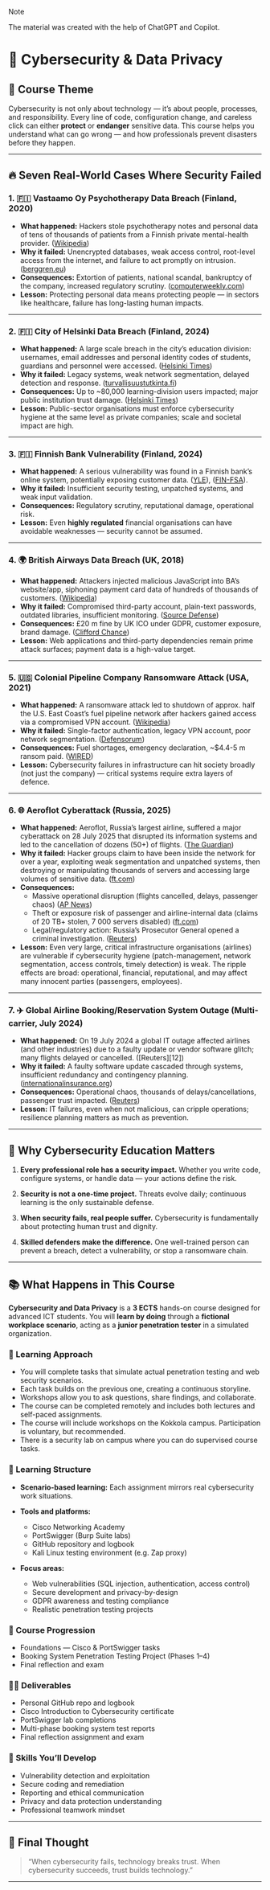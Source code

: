 > [!NOTE]
> The material was created with the help of ChatGPT and Copilot.

# 🚀 **Cybersecurity & Data Privacy**

## 🎯 Course Theme

Cybersecurity is not only about technology — it’s about people, processes, and responsibility. Every line of code, configuration change, and careless click can either **protect** or **endanger** sensitive data. This course helps you understand what can go wrong — and how professionals prevent disasters before they happen.

---

## 🔥 Seven Real-World Cases Where Security Failed

### 1. 🇫🇮 **Vastaamo Oy Psychotherapy Data Breach (Finland, 2020)**

* **What happened:** Hackers stole psychotherapy notes and personal data of tens of thousands of patients from a Finnish private mental-health provider. ([Wikipedia](https://en.wikipedia.org/wiki/Vastaamo_data_breach))
* **Why it failed:** Unencrypted databases, weak access control, root-level access from the internet, and failure to act promptly on intrusion. ([berggren.eu](https://www.berggren.eu/en/blog/blog/vastaamo-data-breach-finnish-data-protection-authority-issues-decision-and-imposes-substanial-fine))
* **Consequences:** Extortion of patients, national scandal, bankruptcy of the company, increased regulatory scrutiny. ([computerweekly.com](https://www.computerweekly.com/news/252493791/Finnish-government-tables-laws-to-protect-data-from-cyber-criminals))
* **Lesson:** Protecting personal data means protecting people — in sectors like healthcare, failure has long-lasting human impacts.

---

### 2. 🇫🇮 **City of Helsinki Data Breach (Finland, 2024)**

* **What happened:** A large scale breach in the city’s education division: usernames, email addresses and personal identity codes of students, guardians and personnel were accessed. ([Helsinki Times](https://www.helsinkitimes.fi/finland/finland-news/domestic/25213-up-to-120-000-affected-by-data-breach-at-city-of-helsinki.html))
* **Why it failed:** Legacy systems, weak network segmentation, delayed detection and response. ([turvallisuustutkinta.fi](https://www.turvallisuustutkinta.fi/material/sites/otkes/otkes/mvyzc49g6/P2024_Helsinki_Investigation_report.pdf))
* **Consequences:** Up to ~80,000 learning-division users impacted; major public institution trust damage. ([Helsinki Times](https://www.helsinkitimes.fi/finland/finland-news/domestic/25213-up-to-120-000-affected-by-data-breach-at-city-of-helsinki.html))
* **Lesson:** Public-sector organisations must enforce cybersecurity hygiene at the same level as private companies; scale and societal impact are high.

---

### 3. 🇫🇮 **Finnish Bank Vulnerability (Finland, 2024)**

* **What happened:** A serious vulnerability was found in a Finnish bank’s online system, potentially exposing customer data. ([YLE](https://yle.fi/a/74-20189809)), ([FIN-FSA](https://www.finanssivalvonta.fi/en/publications-and-press-releases/Press-release/2025/a-decision-appendix-has-been-added-combined-penalty-payment-of-eur-7670000-and-public-warning-for-s-bank-plc/)).
* **Why it failed:** Insufficient security testing, unpatched systems, and weak input validation.
* **Consequences:** Regulatory scrutiny, reputational damage, operational risk.
* **Lesson:** Even **highly regulated** financial organisations can have avoidable weaknesses — security cannot be assumed.

---

### 4. 🌍 **British Airways Data Breach (UK, 2018)**

* **What happened:** Attackers injected malicious JavaScript into BA’s website/app, siphoning payment card data of hundreds of thousands of customers. ([Wikipedia](https://en.wikipedia.org/wiki/British_Airways_data_breach))
* **Why it failed:** Compromised third-party account, plain-text passwords, outdated libraries, insufficient monitoring. ([Source Defense](https://sourcedefense.com/resources/blog/british-airways-a-case-study-in-gdpr-compliance-failure/))
* **Consequences:** £20 m fine by UK ICO under GDPR, customer exposure, brand damage. ([Clifford Chance](https://www.cliffordchance.com/insights/resources/blogs/talking-tech/en/articles/2020/10/ico-announces-significantly-reduced-gdpr-fine-for-british-airway.html))
* **Lesson:** Web applications and third-party dependencies remain prime attack surfaces; payment data is a high-value target.

---

### 5. 🇺🇸 **Colonial Pipeline Company Ransomware Attack (USA, 2021)**

* **What happened:** A ransomware attack led to shutdown of approx. half the U.S. East Coast’s fuel pipeline network after hackers gained access via a compromised VPN account. ([Wikipedia](https://en.wikipedia.org/wiki/Colonial_Pipeline_ransomware_attack))
* **Why it failed:** Single-factor authentication, legacy VPN account, poor network segmentation. ([Defensorum](https://www.defensorum.com/compromised-vpn-account-colonial-pipeline/))
* **Consequences:** Fuel shortages, emergency declaration, ~$4.4-5 m ransom paid. ([WIRED](https://www.wired.com/story/colonial-pipeline-ransomware-payment))
* **Lesson:** Cybersecurity failures in infrastructure can hit society broadly (not just the company) — critical systems require extra layers of defence.

---

### 6. 🌐 **Aeroflot Cyberattack (Russia, 2025)**

* **What happened:** Aeroflot, Russia’s largest airline, suffered a major cyber­attack on 28 July 2025 that disrupted its information systems and led to the cancellation of dozens (50+) of flights. ([The Guardian](https://www.theguardian.com/business/2025/jul/28/russia-aeroflot-cancels-flights-pro-ukraine-hackers-cyber-attack))
* **Why it failed:** Hacker groups claim to have been inside the network for over a year, exploiting weak segmentation and unpatched systems, then destroying or manipulating thousands of servers and accessing large volumes of sensitive data. ([ft.com](https://www.ft.com/content/9114257b-94cf-4726-b8cc-7e71b3304c8a))
* **Consequences:**
  * Massive operational disruption (flights cancelled, delays, passenger chaos) ([AP News](https://apnews.com/article/2cb7e23d47638769021e02df8cfd1ec4))
  * Theft or exposure risk of passenger and airline-internal data (claims of 20 TB+ stolen, 7 000 servers disabled) ([ft.com](https://www.ft.com/content/9114257b-94cf-4726-b8cc-7e71b3304c8a))
  * Legal/regulatory action: Russia’s Prosecutor General opened a criminal investigation. ([Reuters](https://www.reuters.com/world/europe/russia-opens-criminal-case-over-aeroflot-cyberattack-2025-07-28/))
* **Lesson:** Even very large, critical infrastructure organisations (airlines) are vulnerable if cybersecurity hygiene (patch-management, network segmentation, access controls, timely detection) is weak. The ripple effects are broad: operational, financial, reputational, and may affect many innocent parties (passengers, employees).

---

### 7. ✈️ **Global Airline Booking/Reservation System Outage (Multi-carrier, July 2024)**

* **What happened:** On 19 July 2024 a global IT outage affected airlines (and other industries) due to a faulty update or vendor software glitch; many flights delayed or cancelled. ([Reuters][12])
* **Why it failed:** A faulty software update cascaded through systems, insufficient redundancy and contingency planning. ([internationalinsurance.org](https://www.internationalinsurance.org/insights_global_IT_outage_airline_industry_cyber_and_turbulence_risk))
* **Consequences:** Operational chaos, thousands of delays/cancellations, passenger trust impacted. ([Reuters](https://www.reuters.com/business/aerospace-defense/air-travel-hit-by-global-cyber-outage-2024-07-19/))
* **Lesson:** IT failures, even when not malicious, can cripple operations; resilience planning matters as much as prevention.

---

## 🧠 Why Cybersecurity Education Matters

1. **Every professional role has a security impact.**
   Whether you write code, configure systems, or handle data — your actions define the risk.

2. **Security is not a one-time project.**
   Threats evolve daily; continuous learning is the only sustainable defense.

3. **When security fails, real people suffer.**
   Cybersecurity is fundamentally about protecting human trust and dignity.

4. **Skilled defenders make the difference.**
   One well-trained person can prevent a breach, detect a vulnerability, or stop a ransomware chain.

---

## 📚 What Happens in This Course

**Cybersecurity and Data Privacy** is a **3 ECTS** hands-on course designed for advanced ICT students.
You will **learn by doing** through a **fictional workplace scenario**, acting as a **junior penetration tester** in a simulated organization.

### 🧩 Learning Approach

* You will complete tasks that simulate actual penetration testing and web security scenarios.
* Each task builds on the previous one, creating a continuous storyline.
* Workshops allow you to ask questions, share findings, and collaborate.
* The course can be completed remotely and includes both lectures and self-paced assignments.
* The course will include workshops on the Kokkola campus. Participation is voluntary, but recommended.
* There is a security lab on campus where you can do supervised course tasks.

### 🧰 Learning Structure

* **Scenario-based learning:** Each assignment mirrors real cybersecurity work situations.
* **Tools and platforms:**

  * Cisco Networking Academy
  * PortSwigger (Burp Suite labs)
  * GitHub repository and logbook
  * Kali Linux testing environment (e.g. Zap proxy)
* **Focus areas:**

  * Web vulnerabilities (SQL injection, authentication, access control)
  * Secure development and privacy-by-design
  * GDPR awareness and testing compliance
  * Realistic penetration testing projects

### 🧭 Course Progression

* Foundations — Cisco & PortSwigger tasks
* Booking System Penetration Testing Project (Phases 1–4)
* Final reflection and exam

### 🧑‍💻 Deliverables

* Personal GitHub repo and logbook
* Cisco Introduction to Cybersecurity certificate
* PortSwigger lab completions
* Multi-phase booking system test reports
* Final reflection assignment and exam

### 🧠 Skills You’ll Develop

* Vulnerability detection and exploitation
* Secure coding and remediation
* Reporting and ethical communication
* Privacy and data protection understanding
* Professional teamwork mindset

---

## 💬 Final Thought

> “When cybersecurity fails, technology breaks trust.
> When cybersecurity succeeds, trust builds technology.”

---